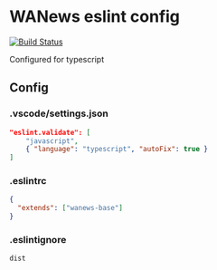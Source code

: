 # WANews eslint config
[![Build Status](https://travis-ci.com/sevenwestmedia-labs/eslint-config-wanews-base.svg?branch=master)](https://travis-ci.com/sevenwestmedia-labs/eslint-config-wanews-base)

Configured for typescript

## Config

### .vscode/settings.json

```json
"eslint.validate": [
    "javascript",
    { "language": "typescript", "autoFix": true }
]
```

### .eslintrc

```json
{
  "extends": ["wanews-base"]
}
```

### .eslintignore

```
dist
```
